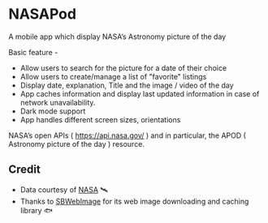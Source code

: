 # NASAPod
A mobile app which display NASA’s Astronomy picture of the day

Basic feature -
- Allow users to search for the picture for a date of their choice
- Allow users to create/manage a list of &quot;favorite&quot; listings
- Display date, explanation, Title and the image / video of the day
- App caches information and display last updated information in case of
network unavailability.
- Dark mode support
- App handles different screen sizes, orientations

NASA’s open APIs ( https://api.nasa.gov/ ) and in particular, the APOD (
Astronomy picture of the day ) resource.


## Credit
- Data courtesy of [NASA](https://api.nasa.gov) 🛰
- Thanks to [SBWebImage](https://github.com/SDWebImage/SDWebImage) for its web image downloading and caching library 🐟
